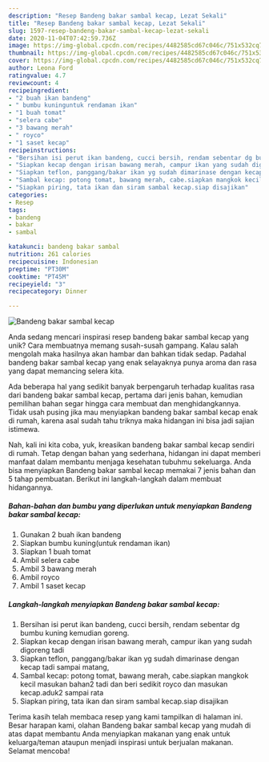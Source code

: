 ```yaml
---
description: "Resep Bandeng bakar sambal kecap, Lezat Sekali"
title: "Resep Bandeng bakar sambal kecap, Lezat Sekali"
slug: 1597-resep-bandeng-bakar-sambal-kecap-lezat-sekali
date: 2020-11-04T07:42:59.736Z
image: https://img-global.cpcdn.com/recipes/4482585cd67c046c/751x532cq70/bandeng-bakar-sambal-kecap-foto-resep-utama.jpg
thumbnail: https://img-global.cpcdn.com/recipes/4482585cd67c046c/751x532cq70/bandeng-bakar-sambal-kecap-foto-resep-utama.jpg
cover: https://img-global.cpcdn.com/recipes/4482585cd67c046c/751x532cq70/bandeng-bakar-sambal-kecap-foto-resep-utama.jpg
author: Leona Ford
ratingvalue: 4.7
reviewcount: 4
recipeingredient:
- "2 buah ikan bandeng"
- " bumbu kuninguntuk rendaman ikan"
- "1 buah tomat"
- "selera cabe"
- "3 bawang merah"
- " royco"
- "1 saset kecap"
recipeinstructions:
- "Bersihan isi perut ikan bandeng, cucci bersih, rendam sebentar dg bumbu kuning kemudian goreng."
- "Siapkan kecap dengan irisan bawang merah, campur ikan yang sudah digoreng tadi"
- "Siapkan teflon, panggang/bakar ikan yg sudah dimarinase dengan kecap tadi sampai matang,"
- "Sambal kecap: potong tomat, bawang merah, cabe.siapkan mangkok kecil masukan bahan2 tadi dan beri sedikit royco dan masukan kecap.aduk2 sampai rata"
- "Siapkan piring, tata ikan dan siram sambal kecap.siap disajikan"
categories:
- Resep
tags:
- bandeng
- bakar
- sambal

katakunci: bandeng bakar sambal 
nutrition: 261 calories
recipecuisine: Indonesian
preptime: "PT30M"
cooktime: "PT45M"
recipeyield: "3"
recipecategory: Dinner

---
```



![Bandeng bakar sambal kecap](https://img-global.cpcdn.com/recipes/4482585cd67c046c/751x532cq70/bandeng-bakar-sambal-kecap-foto-resep-utama.jpg)

Anda sedang mencari inspirasi resep bandeng bakar sambal kecap yang unik? Cara membuatnya memang susah-susah gampang. Kalau salah mengolah maka hasilnya akan hambar dan bahkan tidak sedap. Padahal bandeng bakar sambal kecap yang enak selayaknya punya aroma dan rasa yang dapat memancing selera kita.



Ada beberapa hal yang sedikit banyak berpengaruh terhadap kualitas rasa dari bandeng bakar sambal kecap, pertama dari jenis bahan, kemudian pemilihan bahan segar hingga cara membuat dan menghidangkannya. Tidak usah pusing jika mau menyiapkan bandeng bakar sambal kecap enak di rumah, karena asal sudah tahu triknya maka hidangan ini bisa jadi sajian istimewa.


Nah, kali ini kita coba, yuk, kreasikan bandeng bakar sambal kecap sendiri di rumah. Tetap dengan bahan yang sederhana, hidangan ini dapat memberi manfaat dalam membantu menjaga kesehatan tubuhmu sekeluarga. Anda bisa menyiapkan Bandeng bakar sambal kecap memakai 7 jenis bahan dan 5 tahap pembuatan. Berikut ini langkah-langkah dalam membuat hidangannya.

<!--inarticleads1-->

##### Bahan-bahan dan bumbu yang diperlukan untuk menyiapkan Bandeng bakar sambal kecap:

1. Gunakan 2 buah ikan bandeng
1. Siapkan  bumbu kuning(untuk rendaman ikan)
1. Siapkan 1 buah tomat
1. Ambil selera cabe
1. Ambil 3 bawang merah
1. Ambil  royco
1. Ambil 1 saset kecap




<!--inarticleads2-->

##### Langkah-langkah menyiapkan Bandeng bakar sambal kecap:

1. Bersihan isi perut ikan bandeng, cucci bersih, rendam sebentar dg bumbu kuning kemudian goreng.
1. Siapkan kecap dengan irisan bawang merah, campur ikan yang sudah digoreng tadi
1. Siapkan teflon, panggang/bakar ikan yg sudah dimarinase dengan kecap tadi sampai matang,
1. Sambal kecap: potong tomat, bawang merah, cabe.siapkan mangkok kecil masukan bahan2 tadi dan beri sedikit royco dan masukan kecap.aduk2 sampai rata
1. Siapkan piring, tata ikan dan siram sambal kecap.siap disajikan




Terima kasih telah membaca resep yang kami tampilkan di halaman ini. Besar harapan kami, olahan Bandeng bakar sambal kecap yang mudah di atas dapat membantu Anda menyiapkan makanan yang enak untuk keluarga/teman ataupun menjadi inspirasi untuk berjualan makanan. Selamat mencoba!
